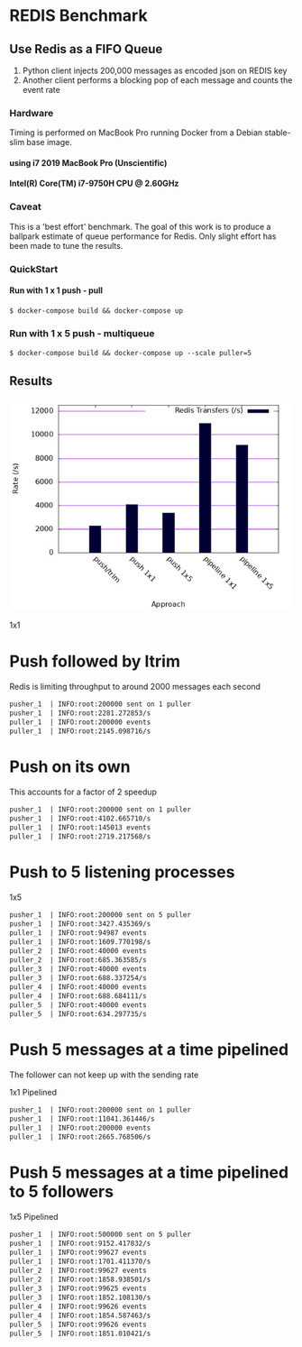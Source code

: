 # REDIS Benchmark

## Use Redis as a FIFO Queue

1. Python client injects 200,000 messages as encoded json on REDIS key
2. Another client performs a blocking pop of each message and counts the event rate

### Hardware

Timing is performed on MacBook Pro running Docker from a Debian stable-slim base image.

#### using i7 2019 MacBook Pro (Unscientific)
#### Intel(R) Core(TM) i7-9750H CPU @ 2.60GHz

### Caveat 

This is a 'best effort' benchmark.   The goal of this work is to produce a ballpark estimate of queue performance for Redis.  Only slight effort has been made to tune the results.


### QuickStart 

#### Run with 1 x 1 push - pull

```
$ docker-compose build && docker-compose up
```

### Run with 1 x 5 push - multiqueue 
```
$ docker-compose build && docker-compose up --scale puller=5
```

## Results

![11000/s pipelined](plot/output/redispipeline.jpg)

1x1

# Push followed by ltrim

Redis is limiting throughput to around 2000 messages each second

```
pusher_1  | INFO:root:200000 sent on 1 puller
pusher_1  | INFO:root:2281.272853/s
puller_1  | INFO:root:200000 events
puller_1  | INFO:root:2145.098716/s
```

# Push on its own

This accounts for a factor of 2 speedup
```
pusher_1  | INFO:root:200000 sent on 1 puller
pusher_1  | INFO:root:4102.665710/s
puller_1  | INFO:root:145013 events
puller_1  | INFO:root:2719.217568/s
```

# Push to 5 listening processes
1x5
```
pusher_1  | INFO:root:200000 sent on 5 puller
pusher_1  | INFO:root:3427.435369/s
puller_1  | INFO:root:94987 events
puller_1  | INFO:root:1609.770198/s
puller_2  | INFO:root:40000 events
puller_2  | INFO:root:685.363585/s
puller_3  | INFO:root:40000 events
puller_3  | INFO:root:688.337254/s
puller_4  | INFO:root:40000 events
puller_4  | INFO:root:688.684111/s
puller_5  | INFO:root:40000 events
puller_5  | INFO:root:634.297735/s
```

# Push 5 messages at a time pipelined

The follower can not keep up with the sending rate

1x1 Pipelined
```
pusher_1  | INFO:root:200000 sent on 1 puller
pusher_1  | INFO:root:11041.361446/s
puller_1  | INFO:root:200000 events
puller_1  | INFO:root:2665.768506/s
```

# Push 5 messages at a time pipelined to 5 followers

1x5 Pipelined
```
pusher_1  | INFO:root:500000 sent on 5 puller
pusher_1  | INFO:root:9152.417832/s
puller_1  | INFO:root:99627 events
puller_1  | INFO:root:1701.411370/s
puller_2  | INFO:root:99627 events
puller_2  | INFO:root:1858.938501/s
puller_3  | INFO:root:99625 events
puller_3  | INFO:root:1852.108130/s
puller_4  | INFO:root:99626 events
puller_4  | INFO:root:1854.587463/s
puller_5  | INFO:root:99626 events
puller_5  | INFO:root:1851.010421/s
```

